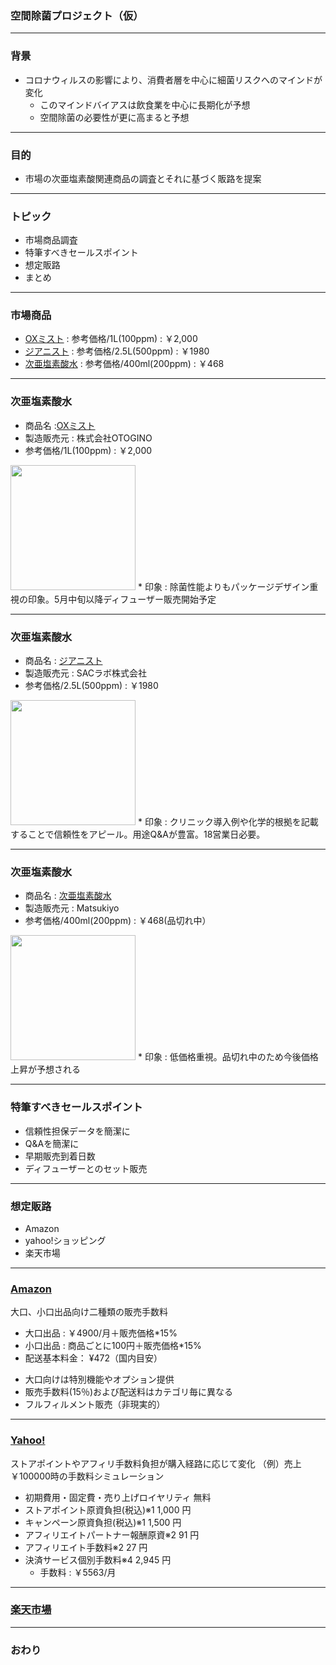 ### 空間除菌プロジェクト（仮）

---

### 背景
* コロナウィルスの影響により、消費者層を中心に細菌リスクへのマインドが変化
  - このマインドバイアスは飲食業を中心に長期化が予想
  - 空間除菌の必要性が更に高まると予想
  
---

### 目的
* 市場の次亜塩素酸関連商品の調査とそれに基づく販路を提案

---
### トピック
- 市場商品調査
- 特筆すべきセールスポイント
- 想定販路
- まとめ

---
### 市場商品
* <a href="https://www.rakuten.ne.jp/gold/otogino/pop/images/ox-faq.html">OXミスト</a> : 参考価格/1L(100ppm) : ￥2,000
* <a href="https://item.rakuten.co.jp/vlab/116-001/">ジアニスト</a> : 参考価格/2.5L(500ppm) : ￥1980
* <a href="https://www.matsukiyo.co.jp/store/online/p/4901329290621">次亜塩素酸水</a> : 参考価格/400ml(200ppm) : ￥468

---
### 次亜塩素酸水

* 商品名 :<a href="https://item.rakuten.co.jp/otogino/c/0000000806/">OXミスト</a>
* 製造販売元 : 株式会社OTOGINO
* 参考価格/1L(100ppm) : ￥2,000
<img src="https://image.rakuten.co.jp/otogino/cabinet/drdr/ox-mist-pop_01a.jpg" width="200">
* 印象 : 除菌性能よりもパッケージデザイン重視の印象。5月中旬以降ディフューザー販売開始予定

---
### 次亜塩素酸水

* 商品名 : <a href="https://item.rakuten.co.jp/vlab/116-001/">ジアニスト</a>
* 製造販売元 : SACラボ株式会社
* 参考価格/2.5L(500ppm) : ￥1980
<img src="https://thumbnail.image.rakuten.co.jp/@0_mall/vlab/cabinet/shohin-img/whitebk/jianist2.jpg" width="200">
* 印象 : クリニック導入例や化学的根拠を記載することで信頼性をアピール。用途Q&Aが豊富。18営業日必要。

---
### 次亜塩素酸水

* 商品名 : <a href="https://www.matsukiyo.co.jp/store/online/p/4901329290621">次亜塩素酸水</a>
* 製造販売元 : Matsukiyo
* 参考価格/400ml(200ppm) : ￥468(品切れ中）
<img src="https://www.matsukiyo.co.jp/medias/4901329290621-1.jpg?context=bWFzdGVyfGltYWdlc3wzOTA4MnxpbWFnZS9qcGVnfHN5cy1tYXN0ZXIvaW1hZ2VzL2g2My9oY2MvOTAwMzA5NTg1MTAzOC80OTAxMzI5MjkwNjIxXzEuanBnfDZmYzgxOGQxMTQzMjM0YjRkNWI3YjcxNjE1NzE4ODFmODhjYWI3NWQ4MDE3M2VjZmVhYTA5ZmEwZjFiYmNjYzk" width="200">
* 印象 : 低価格重視。品切れ中のため今後価格上昇が予想される

---
### 特筆すべきセールスポイント
* 信頼性担保データを簡潔に
* Q&Aを簡潔に
* 早期販売到着日数
* ディフューザーとのセット販売

---
### 想定販路
* Amazon
* yahoo!ショッピング
* 楽天市場

---
### <a href="https://services.amazon.co.jp/services/sell-on-amazon/fee.html">Amazon</a> 
大口、小口出品向け二種類の販売手数料
* 大口出品 : ￥4900/月＋販売価格*15%
* 小口出品 : 商品ごとに100円＋販売価格*15%
* 配送基本料金： ¥472（国内目安）
- 大口向けは特別機能やオプション提供
- 販売手数料(15％)および配送料はカテゴリ毎に異なる
- フルフィルメント販売（非現実的）

---
### <a href="https://business-ec.yahoo.co.jp/shopping/cost/">Yahoo!</a> 
ストアポイントやアフィリ手数料負担が購入経路に応じて変化
（例）売上￥100000時の手数料シミュレーション
* 初期費用・固定費・売り上げロイヤリティ	無料
* ストアポイント原資負担(税込)※1	1,000 円
* キャンペーン原資負担(税込)※1	1,500 円
* アフィリエイトパートナー報酬原資※2	91 円
* アフィリエイト手数料※2	27 円
* 決済サービス個別手数料※4	2,945 円
  * 手数料 : ￥5563/月
---
### <a href="https://business-ec.yahoo.co.jp/shopping/cost/">楽天市場</a>


---

### おわり

